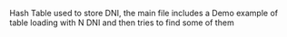 Hash Table used to store DNI, the main file includes a Demo example of table loading with N DNI and then tries to find some of them